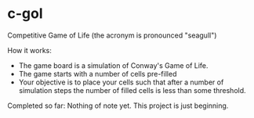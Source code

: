 # c-gol
Competitive Game of Life (the acronym is pronounced "seagull")

How it works:
 - The game board is a simulation of Conway's Game of Life.
 - The game starts with a number of cells pre-filled
 - Your objective is to place your cells such that after a number of simulation steps the number of filled cells is less than some threshold.

Completed so far:
  Nothing of note yet. This project is just beginning.
